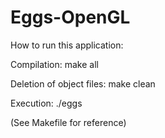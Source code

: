 # Eggs-OpenGL

How to run this application:

Compilation: make all

Deletion of object files: make clean

Execution: ./eggs

(See Makefile for reference)
